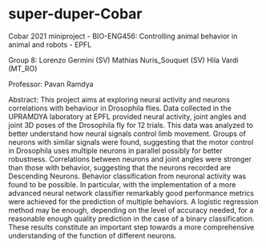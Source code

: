 # super-duper-Cobar
Cobar 2021 miniproject - BIO-ENG456: Controlling animal behavior in animal and robots - EPFL

Group 8:
Lorenzo Germini (SV)
Mathias Nuris_Souquet (SV)
Hila Vardi (MT_RO)

Professor: Pavan Ramdya

Abstract:
This project aims at exploring neural activity and neurons correlations with behaviour in Drosophila flies. Data collected in the UPRAMDYA laboratory at EPFL provided neural activity, joint angles and
joint 3D poses of the Drosophila fly for 12 trials. This data was analyzed to better understand how neural signals control limb movement. Groups of neurons with similar signals were found, suggesting
that the motor control in Drosophila uses multiple neurons in parallel possibly for better robustness. Correlations between neurons and joint angles were stronger than those with behavior, suggesting
that the neurons recorded are Descending Neurons. Behavior classification from neuronal activity was found to be possible. In particular, with the implementation of a more advanced neural network
classifier remarkably good performance metrics were achieved for the prediction of multiple behaviors. A logistic regression method may be enough, depending on the level of accuracy needed, for a
reasonable enough quality prediction in the case of a binary classification. These results constitute an important step towards a more comprehensive understanding of the function of different neurons.
